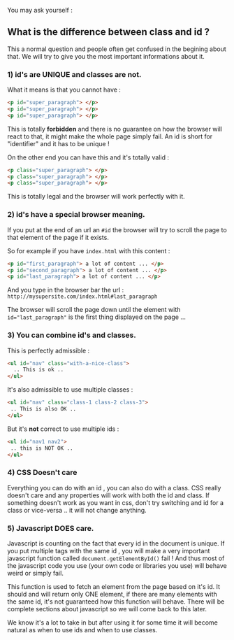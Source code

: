 You may ask yourself :

## What is the difference between class and id ?

This a normal question and people often get confused in the begining about that.
We will try to give you the most important informations about it.

### 1) id's are UNIQUE and classes are not.

What it means is that you cannot have :

```html
<p id="super_paragraph"> </p>
<p id="super_paragraph"> </p>
<p id="super_paragraph"> </p>
```

This is totally **forbidden** and there is no guarantee on how the browser will react to that, it might make the whole page simply fail. An id is short for "identifier" and it has to be unique !

On the other end you can have this and it's totally valid :

```html
<p class="super_paragraph"> </p>
<p class="super_paragraph"> </p>
<p class="super_paragraph"> </p>
```

This is totally legal and the browser will work perfectly with it.

### 2) id's have a special browser meaning.

If you put at the end of an url an `#id` the browser will try to scroll the page to that element of the page if it exists.

So for example if you have `index.html` with this content :

```html
<p id="first_paragraph"> a lot of content ... </p>
<p id="second_paragraph"> a lot of content ... </p>
<p id="last_paragraph"> a lot of content ... </p>
```

And you type in the browser bar the url :  `http://mysupersite.com/index.html#last_paragraph`

The browser will scroll the page down until the element with `id="last_paragraph"` is the first thing displayed on the page ...


### 3) You can combine id's and classes.

This is perfectly admissible :
```html
<ul id="nav" class="with-a-nice-class">
  .. This is ok ..
</ul>
```

It's also admissible to use multiple classes :
```html
<ul id="nav" class="class-1 class-2 class-3">
 .. This is also OK ..
</ul>
```

But it's **not** correct to use multiple ids :
```html
<ul id="nav1 nav2">
 .. this is NOT OK ..
</ul>
```

### 4) CSS Doesn't care
Everything you can do with an id , you can also do with a class.
CSS really doesn't care and any properties will work with both the id and class. 
If something doesn't work as you want in css, don't try switching and id for a class or vice-versa .. it will not change anything.

### 5) Javascript DOES care.
Javascript is counting on the fact that every id in the document is unique. If you put multiple tags with the same id , you will make a very important javascript function called ` document.getElementById() ` fail ! And thus most of the javascript code you use (your own code or libraries you use) will behave weird or simply fail.

This function is used to fetch an element from the page based on it's id. It should and will return only ONE element, if there are many elements with the same id, it's not guaranteed how this function will behave. There will be complete sections about javascript so we will come back to this later.

We know it's a lot to take in but after using it for some time it will become natural as when to use ids and when to use classes.